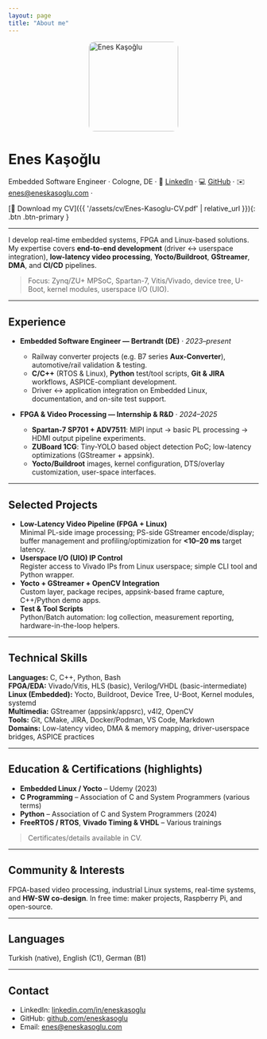 ```yaml
---
layout: page
title: "About me"
---
```


<img src="{{ '/assets/img/me.jpg' | relative_url }}" alt="Enes Kaşoğlu" width="180" style="border-radius:12px;display:block;margin:0 auto 10px;" />

# Enes Kaşoğlu
Embedded Software Engineer · Cologne, DE   ·
🔗 [LinkedIn](https://www.linkedin.com/in/eneskasoglu)  ·
💻 [GitHub](https://github.com/eneskasoglu) ·
✉️ enes@eneskasoglu.com ·

[📄 Download my CV]({{ '/assets/cv/Enes-Kasoglu-CV.pdf' | relative_url }}){: .btn .btn-primary }

---

I develop real-time embedded systems, FPGA and Linux-based solutions. My expertise covers **end-to-end development** (driver ↔ userspace integration), **low-latency video processing**, **Yocto/Buildroot**, **GStreamer**, **DMA**, and **CI/CD** pipelines.

> Focus: Zynq/ZU+ MPSoC, Spartan-7, Vitis/Vivado, device tree, U-Boot, kernel modules, userspace I/O (UIO).

---

## Experience
- **Embedded Software Engineer — Bertrandt (DE)** · *2023–present*  
  - Railway converter projects (e.g. B7 series **Aux-Converter**), automotive/rail validation & testing.  
  - **C/C++** (RTOS & Linux), **Python** test/tool scripts, **Git & JIRA** workflows, ASPICE-compliant development.  
  - Driver ↔ application integration on Embedded Linux, documentation, and on-site test support.

- **FPGA & Video Processing — Internship & R&D** · *2024–2025*  
  - **Spartan-7 SP701 + ADV7511**: MIPI input → basic PL processing → HDMI output pipeline experiments.  
  - **ZUBoard 1CG**: Tiny-YOLO based object detection PoC; low-latency optimizations (GStreamer + appsink).  
  - **Yocto/Buildroot** images, kernel configuration, DTS/overlay customization, user-space interfaces.

---

## Selected Projects
- **Low-Latency Video Pipeline (FPGA + Linux)**  
  Minimal PL-side image processing; PS-side GStreamer encode/display; buffer management and profiling/optimization for **<10–20 ms** target latency.
- **Userspace I/O (UIO) IP Control**  
  Register access to Vivado IPs from Linux userspace; simple CLI tool and Python wrapper.  
- **Yocto + GStreamer + OpenCV Integration**  
  Custom layer, package recipes, appsink-based frame capture, C++/Python demo apps.  
- **Test & Tool Scripts**  
  Python/Batch automation: log collection, measurement reporting, hardware-in-the-loop helpers.

---

## Technical Skills
**Languages:** C, C++, Python, Bash  
**FPGA/EDA:** Vivado/Vitis, HLS (basic), Verilog/VHDL (basic-intermediate)  
**Linux (Embedded):** Yocto, Buildroot, Device Tree, U-Boot, Kernel modules, systemd  
**Multimedia:** GStreamer (appsink/appsrc), v4l2, OpenCV  
**Tools:** Git, CMake, JIRA, Docker/Podman, VS Code, Markdown  
**Domains:** Low-latency video, DMA & memory mapping, driver-userspace bridges, ASPICE practices

---

## Education & Certifications (highlights)
- **Embedded Linux / Yocto** – Udemy (2023)  
- **C Programming** – Association of C and System Programmers (various terms)  
- **Python** – Association of C and System Programmers (2024)  
- **FreeRTOS / RTOS**, **Vivado Timing & VHDL** – Various trainings  
> Certificates/details available in CV.

---

## Community & Interests
FPGA-based video processing, industrial Linux systems, real-time systems, and **HW-SW co-design**. In free time: maker projects, Raspberry Pi, and open-source.

---

## Languages
Turkish (native), English (C1), German (B1)

---

## Contact
- LinkedIn: [linkedin.com/in/eneskasoglu](https://www.linkedin.com/in/eneskasoglu)  
- GitHub: [github.com/eneskasoglu](https://github.com/eneskasoglu)  
- Email: enes@eneskasoglu.com

